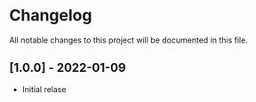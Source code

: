 # Changelog
All notable changes to this project will be documented in this file.

## [1.0.0] - 2022-01-09
- Initial relase